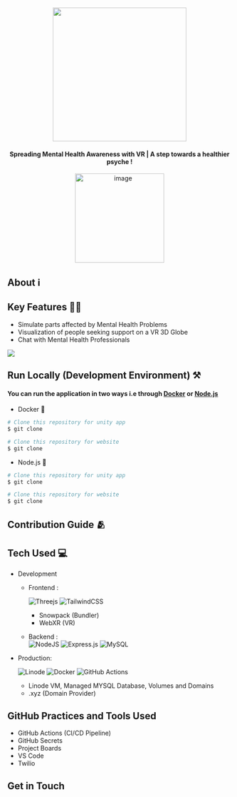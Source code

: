 <h1 align="center">
 <img src="https://user-images.githubusercontent.com/51237312/187054410-7d75fbc0-6b4e-4927-bc81-9ce0fa996367.png" width=300/>
</h1>
<h4 align="center">Spreading Mental Health Awareness with VR | A step towards a healthier psyche !</h4>
<div align="center">
<a href="http://mindlycare.xyz/" target="_blank">
<img width="200" alt="image" src="https://user-images.githubusercontent.com/51237312/187055782-6c36240f-d8c6-4206-8aa8-1a7708be1dcf.png">
</a>
</div>

## About ℹ️

## Key Features 🧑‍💻

- Simulate parts affected by Mental Health Problems 
- Visualization of people seeking support on a VR 3D Globe
- Chat with Mental Health Professionals

<img src="https://github.com/"/>


## Run Locally (Development Environment) ⚒️

#### You can run the application in two ways i.e through [Docker](https://www.docker.com/) or [Node.js](https://nodejs.org/en/)
- Docker 🐋

```bash
# Clone this repository for unity app
$ git clone 

# Clone this repository for website
$ git clone 

```

- Node.js 🤹


```bash
# Clone this repository for unity app
$ git clone 

# Clone this repository for website
$ git clone 

```

## Contribution Guide 🫂

## Tech Used 💻

- Development 
  - Frontend :
  
      ![Threejs](https://img.shields.io/badge/threejs-black?style=for-the-badge&logo=three.js&logoColor=white)
      ![TailwindCSS](https://img.shields.io/badge/tailwindcss-%2338B2AC.svg?style=for-the-badge&logo=tailwind-css&logoColor=white)
      - Snowpack (Bundler)
      - WebXR (VR)
  
  - Backend :     
      ![NodeJS](https://img.shields.io/badge/node.js-6DA55F?style=for-the-badge&logo=node.js&logoColor=white)
      ![Express.js](https://img.shields.io/badge/express.js-%23404d59.svg?style=for-the-badge&logo=express&logoColor=%2361DAFB)
      ![MySQL](https://img.shields.io/badge/mysql-%2300f.svg?style=for-the-badge&logo=mysql&logoColor=white)
  
- Production:

    ![Linode](https://img.shields.io/badge/linode-00A95C?style=for-the-badge&logo=linode&logoColor=white) 
    ![Docker](https://img.shields.io/badge/docker-%230db7ed.svg?style=for-the-badge&logo=docker&logoColor=white)
    ![GitHub Actions](https://img.shields.io/badge/github%20actions-%232671E5.svg?style=for-the-badge&logo=githubactions&logoColor=white)
    - Linode VM, Managed MYSQL Database, Volumes and Domains
    - .xyz (Domain Provider)
  
## GitHub Practices and Tools Used

- GitHub Actions (CI/CD Pipeline) 
- GitHub Secrets
- Project Boards
- VS Code
- Twilio 

## Get in Touch


